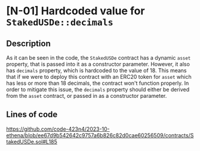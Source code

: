 # [N-01] Hardcoded value for `StakedUSDe::decimals `

## Description

As it can be seen in the code, the `StakedUSDe` contract has a dynamic `asset` property, that is passed into it as a constructor parameter. However, it also has `decimals` property, which is hardcoded to the value of 18. This means that if we were to deploy this contract with an ERC20 token for `asset` which has less or more than 18 decimals, the contract won't function properly. In order to mitigate this issue, the `decimals` property should either be derived from the `asset` contract, or passed in as a constructor parameter.

## Lines of code

https://github.com/code-423n4/2023-10-ethena/blob/ee67d9b542642c9757a6b826c82d0cae60256509/contracts/StakedUSDe.sol#L185